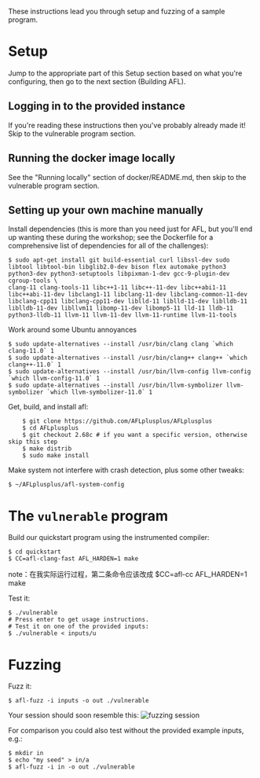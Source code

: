 These instructions lead you through setup and fuzzing of a sample program.

# Setup

Jump to the appropriate part of this Setup section based on what you're configuring, then go to the next section
(Building AFL).

## Logging in to the provided instance

If you're reading these instructions then you've probably already made it! Skip to the vulnerable program section.

## Running the docker image locally

See the "Running locally" section of docker/README.md, then skip to the vulnerable program section.

## Setting up your own machine manually

Install dependencies (this is more than you need just for AFL, but you'll end up wanting these during the workshop; see
the Dockerfile for a comprehensive list of dependencies for all of the challenges):

    $ sudo apt-get install git build-essential curl libssl-dev sudo libtool libtool-bin libglib2.0-dev bison flex automake python3 python3-dev python3-setuptools libpixman-1-dev gcc-9-plugin-dev cgroup-tools \
    clang-11 clang-tools-11 libc++1-11 libc++-11-dev libc++abi1-11 libc++abi-11-dev libclang1-11 libclang-11-dev libclang-common-11-dev libclang-cpp11 libclang-cpp11-dev liblld-11 liblld-11-dev liblldb-11 liblldb-11-dev libllvm11 libomp-11-dev libomp5-11 lld-11 lldb-11 python3-lldb-11 llvm-11 llvm-11-dev llvm-11-runtime llvm-11-tools

Work around some Ubuntu annoyances

    $ sudo update-alternatives --install /usr/bin/clang clang `which clang-11.0` 1
    $ sudo update-alternatives --install /usr/bin/clang++ clang++ `which clang++-11.0` 1
    $ sudo update-alternatives --install /usr/bin/llvm-config llvm-config `which llvm-config-11.0` 1
    $ sudo update-alternatives --install /usr/bin/llvm-symbolizer llvm-symbolizer `which llvm-symbolizer-11.0` 1

Get, build, and install afl:

```shell
    $ git clone https://github.com/AFLplusplus/AFLplusplus
    $ cd AFLplusplus
    $ git checkout 2.68c # if you want a specific version, otherwise skip this step
    $ make distrib
    $ sudo make install
```

Make system not interfere with crash detection, plus some other tweaks:

    $ ~/AFLplusplus/afl-system-config

# The `vulnerable` program

Build our quickstart program using the instrumented compiler:

    $ cd quickstart
    $ CC=afl-clang-fast AFL_HARDEN=1 make
note：在我实际运行过程，第二条命令应该改成 $CC=afl-cc AFL_HARDEN=1 make

Test it:

    $ ./vulnerable
    # Press enter to get usage instructions.
    # Test it on one of the provided inputs:
    $ ./vulnerable < inputs/u

# Fuzzing

Fuzz it:

    $ afl-fuzz -i inputs -o out ./vulnerable

Your session should soon resemble this: ![fuzzing session](./afl-screenshot.png)

For comparison you could also test without the provided example inputs, e.g.:

    $ mkdir in
    $ echo "my seed" > in/a
    $ afl-fuzz -i in -o out ./vulnerable
